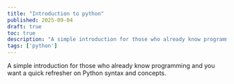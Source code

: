 ```yaml
---
title: "Introduction to python"
published: 2025-09-04
draft: true
toc: true
description: "A simple introduction for those who already know programming and you want a quick refresher on Python syntax and concepts."
tags: ['python']
---
```


A simple introduction for those who already know programming and you want a quick refresher on Python syntax and concepts.
